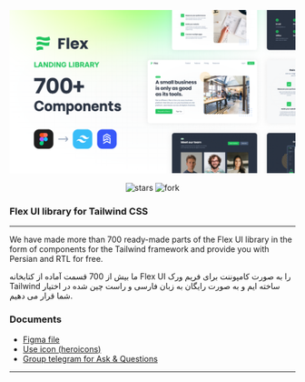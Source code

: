 <div align="center">

![](cover.png)

![stars](https://img.shields.io/github/stars/tailwind-parsi/flexui-components?logo=github&logoColor=white&style=flat)
![fork](https://img.shields.io/github/forks/tailwind-parsi/flexui-components?logo=GitHubActions&logoColor=white&style=flat)


</div>


### Flex UI library for Tailwind CSS

---

We have made more than 700 ready-made parts of the Flex UI library in the form of components for the Tailwind framework and provide you with Persian and RTL for free.

ما بیش از 700 قسمت آماده از کتابخانه Flex UI را به صورت کامپوننت برای فریم ورک Tailwind ساخته ایم و به صورت رایگان به زبان فارسی و راست چین شده در اختیار شما قرار می دهیم.

### Documents

- [Figma file](https://www.figma.com/file/y5DNSap2srUYF0jsYcWlWe/Flex-UI-library-for-Tailwind-CSS-(Community))
- [Use icon (heroicons)](https://heroicons.com/)
- [Group telegram for Ask & Questions](https://t.me/tailwindparsi)
---